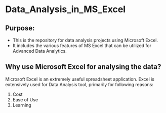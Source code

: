 # Data_Analysis_in_MS_Excel

## Purpose:
- This is the repository for data analysis projects using Microsoft Excel.
- It includes the various features of MS Excel that can be utilized for Advanced Data Analytics.

## Why use Microsoft Excel for analysing the data?
Microsoft Excel is an extremely useful spreadsheet application.
Excel is extensively used for Data Analysis tool, primarily for following reasons:
1. Cost
2. Ease of Use
3. Learning
